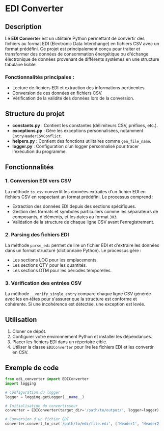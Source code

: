 # EDI Converter

## Description

Le **EDI Converter** est un utilitaire Python permettant de convertir des fichiers au format EDI (Electronic Data Interchange) en fichiers CSV avec un format prédéfini. Ce projet est principalement conçu pour traiter et transformer des données de consommation énergétique ou d'échange électronique de données provenant de différents systèmes en une structure tabulaire lisible.

### Fonctionnalités principales :
- Lecture de fichiers EDI et extraction des informations pertinentes.
- Conversion de ces données en fichiers CSV.
- Vérification de la validité des données lors de la conversion.

## Structure du projet

- **constants.py** : Contient les constantes (délimiteurs CSV, préfixes, etc.).
- **exceptions.py** : Gère les exceptions personnalisées, notamment `EntryHeaderCSVConflict`.
- **helpers.py** : Contient des fonctions utilitaires comme `gen_file_name`.
- **logger.py** : Configuration d’un logger personnalisé pour tracer l'exécution du programme.

## Fonctionnalités

### 1. Conversion EDI vers CSV
La méthode `to_csv` convertit les données extraites d'un fichier EDI en fichiers CSV en respectant un format prédéfini. Le processus comprend :
- Extraction des données EDI depuis des sections spécifiques.
- Gestion des formats et symboles particuliers comme les séparateurs de composants, d'éléments, et les dates au format `303`.
- Validation de la structure de chaque ligne CSV avant l'enregistrement.

### 2. Parsing des fichiers EDI
La méthode `parse_edi` permet de lire un fichier EDI et d'extraire les données dans un format structuré (dictionnaire Python). Le processus gère :
- Les sections LOC pour les emplacements.
- Les sections QTY pour les quantités.
- Les sections DTM pour les périodes temporelles.

### 3. Vérification des entrées CSV
La méthode `__verify_single_entry` compare chaque ligne CSV générée avec les en-têtes pour s'assurer que la structure est conforme et cohérente. Si une incohérence est détectée, une exception est levée.

## Utilisation

1. Cloner ce dépôt.
2. Configurer votre environnement Python et installer les dépendances.
3. Placer les fichiers EDI dans un répertoire cible.
4. Utiliser la classe `EDIConverter` pour lire les fichiers EDI et les convertir en CSV.

## Exemple de code

```python
from edi_converter import EDIConverter
import logging

# Configuration du logger
logger = logging.getLogger(__name__)

# Initialisation du convertisseur
converter = EDIConverter(target_dir='/path/to/output/', logger=logger)

# Conversion d'un fichier EDI
converter.convert_to_csv('/path/to/edi/file.edi', ['Header1', 'Header2', 'Header3'])

